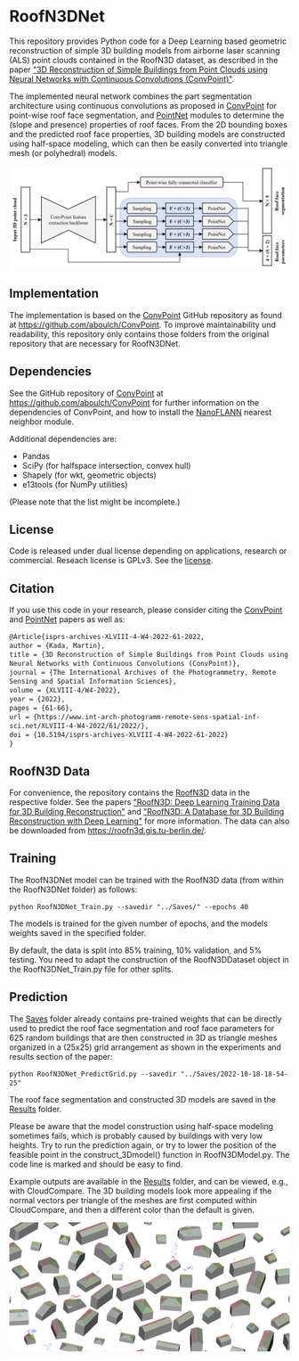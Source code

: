# RoofN3DNet

This repository provides Python code for a Deep Learning based geometric reconstruction of simple 3D building models from airborne laser scanning (ALS) point clouds contained in the RoofN3D dataset, as described in the paper ["3D Reconstruction of Simple Buildings from Point Clouds using Neural Networks with Continuous Convolutions (ConvPoint)"](https://doi.org/10.5194/isprs-archives-XLVIII-4-W4-2022-61-2022).

The implemented neural network combines the part segmentation architecture using continuous convolutions as proposed in [ConvPoint](https://arxiv.org/abs/1904.02375) for point-wise roof face segmentation, and [PointNet](https://arxiv.org/abs/1612.00593) modules to determine the (slope and presence) properties of roof faces. From the 2D bounding boxes and the predicted roof face properties, 3D building models are constructed using half-space modeling, which can then be easily converted into triangle mesh (or polyhedral) models.

![RoofN3DNet Architectur](./doc/fig_architecture.jpg)


## Implementation

The implementation is based on the [ConvPoint](https://arxiv.org/abs/1904.02375) GitHub repository as found at  https://github.com/aboulch/ConvPoint. To improve maintainability und readability, this repository only contains those folders from the original repository that are necessary for RoofN3DNet.

## Dependencies

See the GitHub repository of [ConvPoint](https://arxiv.org/abs/1904.02375) at https://github.com/aboulch/ConvPoint for further information on the dependencies of ConvPoint, and how to install the [NanoFLANN](https://github.com/jlblancoc/nanoflann) nearest neighbor module.

Additional dependencies are:

- Pandas
- SciPy (for halfspace intersection, convex hull)
- Shapely (for wkt, geometric objects)
- e13tools (for NumPy utilities)

(Please note that the list might be incomplete.)

## License

Code is released under dual license depending on applications, research or commercial. Reseach license is GPLv3.
See the [license](LICENSE.md).

## Citation

If you use this code in your research, please consider citing the [ConvPoint](https://arxiv.org/abs/1904.02375) and [PointNet](https://arxiv.org/abs/1612.00593) papers as well as:

```
@Article{isprs-archives-XLVIII-4-W4-2022-61-2022,
author = {Kada, Martin},
title = {3D Reconstruction of Simple Buildings from Point Clouds using Neural Networks with Continuous Convolutions (ConvPoint)},
journal = {The International Archives of the Photogrammetry, Remote Sensing and Spatial Information Sciences},
volume = {XLVIII-4/W4-2022},
year = {2022},
pages = {61-66},
url = {https://www.int-arch-photogramm-remote-sens-spatial-inf-sci.net/XLVIII-4-W4-2022/61/2022/},
doi = {10.5194/isprs-archives-XLVIII-4-W4-2022-61-2022}
}
```

## RoofN3D Data

For convenience, the repository contains the [RoofN3D](https://roofn3d.gis.tu-berlin.de/) data in the respective folder. See the papers ["RoofN3D: Deep Learning Training Data for 3D Building Reconstruction"](https://doi.org/10.5194/isprs-archives-XLII-2-1191-2018) and ["RoofN3D: A Database for 3D Building Reconstruction with Deep Learning"](https://doi.org/10.14358/PERS.85.6.435) for more information. The data can also be downloaded from https://roofn3d.gis.tu-berlin.de/.

## Training

The RoofN3DNet model can be trained with the RoofN3D data (from within the RoofN3DNet folder) as follows:

```
python RoofN3DNet_Train.py --savedir "../Saves/" --epochs 40
```

The models is trained for the given number of epochs, and the models weights saved in the specified folder.

By default, the data is split into 85% training, 10% validation, and 5% testing. You need to adapt the construction of the RoofN3DDataset object in the RoofN3DNet_Train.py file for other splits.

## Prediction

The [Saves](Saves/) folder already contains pre-trained weights that can be directly used to predict the roof face segmentation and roof face parameters for 625 random buildings that are then constructed in 3D as triangle meshes organized in a (25x25) grid arrangement as shown in the experiments and results section of the paper: 

```
python RoofN3DNet_PredictGrid.py --savedir "../Saves/2022-10-18-18-54-25"
```

The roof face segmentation and constructed 3D models are saved in the [Results](Results/) folder.

Please be aware that the model construction using half-space modeling sometimes fails, which is probably caused by buildings with very low heights. Try to run the prediction again, or try to lower the position of the feasible point in the construct_3Dmodel() function in RoofN3DModel.py. The code line is marked and should be easy to find.

Example outputs are available in the [Results](Results/) folder, and can be viewed, e.g., with CloudCompare. The 3D building models look more appealing if the normal vectors per triangle of the meshes are first computed within CloudCompare, and then a different color than the default is given.

![fig_results.jpg](./doc/fig_results.jpg)

